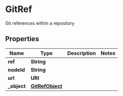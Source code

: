 

# GitRef

Git references within a repository

## Properties

| Name | Type | Description | Notes |
|------------ | ------------- | ------------- | -------------|
|**ref** | **String** |  |  |
|**nodeId** | **String** |  |  |
|**url** | **URI** |  |  |
|**_object** | [**GitRefObject**](GitRefObject.md) |  |  |



